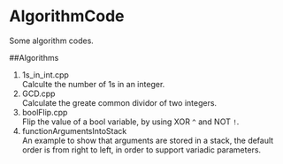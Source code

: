 AlgorithmCode
=============

Some algorithm codes.

##Algorithms
1. 1s_in_int.cpp  
Calculte the number of 1s in an integer.  
2. GCD.cpp   
Calculate the greate common dividor of two integers.
3. boolFlip.cpp  
Flip the value of a bool variable, by using XOR `^` and NOT `!`.  
4. functionArgumentsIntoStack  
An example to show that arguments are stored in a stack, the default order is from right to left, in order to support variadic parameters.

